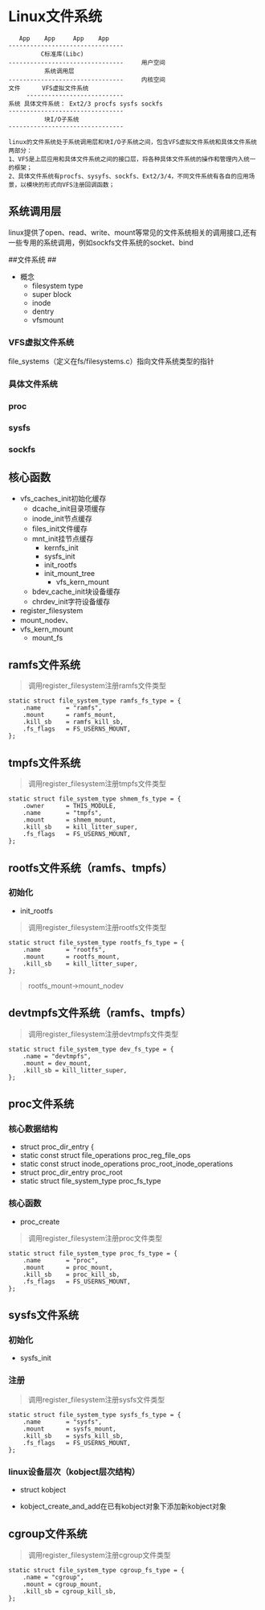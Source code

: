 # Linux文件系统 #
       App    App     App    App
    --------------------------------
             C标准库(Libc)
	--------------------------------     用户空间
		      系统调用层
	--------------------------------     内核空间
	文件      VFS虚拟文件系统
         ---------------------------
    系统 具体文件系统： Ext2/3 procfs sysfs sockfs 
	--------------------------------
		      块I/O子系统
	--------------------------------
	
	linux的文件系统处于系统调用层和块I/O子系统之间，包含VFS虚拟文件系统和具体文件系统两部分：
    1、VFS是上层应用和具体文件系统之间的接口层，将各种具体文件系统的操作和管理内入统一的框架；
	2、具体文件系统有procfs、sysyfs、sockfs、Ext2/3/4，不同文件系统有各自的应用场景，以模块的形式向VFS注册回调函数；

## 系统调用层 ##
linux提供了open、read、write、mount等常见的文件系统相关的调用接口,还有一些专用的系统调用，例如sockfs文件系统的socket、bind

##文件系统 ##
- 概念
	- filesystem type
	- super block
	- inode
	- dentry
	- vfsmount


### VFS虚拟文件系统 ###
file_systems（定义在fs/filesystems.c）指向文件系统类型的指针

### 具体文件系统 ###
### proc ####
### sysfs ###
### sockfs ###

## 核心函数 ##
- vfs\_caches\_init初始化缓存
	- dcache_init目录项缓存
	- inode_init节点缓存
	- files_init文件缓存
	- mnt_init挂节点缓存
		- kernfs_init
		- sysfs_init
		- init_rootfs
		- init_mount_tree
			- vfs\_kern\_mount 
	- bdev_cache_init块设备缓存
	- chrdev_init字符设备缓存 
- register_filesystem
- mount\_nodev、
- vfs\_kern\_mount
	- mount\_fs


## ramfs文件系统 ##

> 调用register_filesystem注册ramfs文件类型	

	static struct file_system_type ramfs_fs_type = {
		.name		= "ramfs",
		.mount		= ramfs_mount,
		.kill_sb	= ramfs_kill_sb,
		.fs_flags	= FS_USERNS_MOUNT,
	};

## tmpfs文件系统 ##

> 调用register_filesystem注册tmpfs文件类型	

	static struct file_system_type shmem_fs_type = {
		.owner		= THIS_MODULE,
		.name		= "tmpfs",
		.mount		= shmem_mount,
		.kill_sb	= kill_litter_super,
		.fs_flags	= FS_USERNS_MOUNT,
	};

## rootfs文件系统（ramfs、tmpfs） ##
### 初始化 ###

- init_rootfs

> 调用register_filesystem注册rootfs文件类型		

	static struct file_system_type rootfs_fs_type = {
		.name		= "rootfs",
		.mount		= rootfs_mount,
		.kill_sb	= kill_litter_super,
	};
> rootfs\_mount->mount\_nodev

## devtmpfs文件系统（ramfs、tmpfs） ##
> 调用register_filesystem注册devtmpfs文件类型		

	static struct file_system_type dev_fs_type = {
		.name = "devtmpfs",
		.mount = dev_mount,
		.kill_sb = kill_litter_super,
	};

## proc文件系统 ##
### 核心数据结构
- struct proc_dir_entry {
- static const struct file_operations proc_reg_file_ops
- static const struct inode_operations proc_root_inode_operations
- struct proc_dir_entry proc_root
- static struct file_system_type proc_fs_type

### 核心函数 ###
- proc_create

> 调用register_filesystem注册proc文件类型		

	static struct file_system_type proc_fs_type = {
		.name		= "proc",
		.mount		= proc_mount,
		.kill_sb	= proc_kill_sb,
		.fs_flags	= FS_USERNS_MOUNT,
	};

## sysfs文件系统 ##
### 初始化 ###

- sysfs_init

### 注册 ###

> 调用register_filesystem注册sysfs文件类型		

	static struct file_system_type sysfs_fs_type = {
		.name		= "sysfs",
		.mount		= sysfs_mount,
		.kill_sb	= sysfs_kill_sb,
		.fs_flags	= FS_USERNS_MOUNT,
	};
 
### linux设备层次（kobject层次结构） ###

- struct kobject

- kobject\_create\_and\_add在已有kobject对象下添加新kobject对象


## cgroup文件系统 ##
> 调用register_filesystem注册cgroup文件类型		

	static struct file_system_type cgroup_fs_type = {
		.name = "cgroup",
		.mount = cgroup_mount,
		.kill_sb = cgroup_kill_sb,
	};